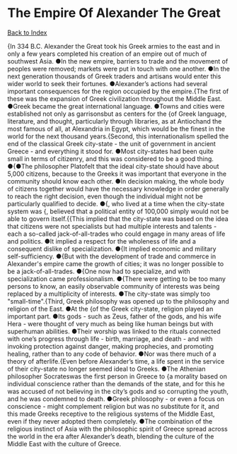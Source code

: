 # The Empire Of Alexander The Great
[Back to Index](https://github.com/windows10010/tpoExtractor/blog/master/README.md)

{In 334 B.C. Alexander the Great took his Greek armies to the east and in only a few years completed his creation of an empire out of much of southwest Asia. ●In the new empire, barriers to trade and the movement of peoples were removed; markets were put in touch with one another. ●In the next generation thousands of Greek traders and artisans would enter this wider world to seek their fortunes. ●Alexander’s actions had several important consequences for the region occupied by the empire.{The first of these was the expansion of Greek civilization throughout the Middle East. ●Greek became the great international language. ●Towns and cities were established not only as garrisonsbut as centers for the {of Greek language, literature, and thought, particularly through libraries, as at Antiochand the most famous of all, at Alexandria in Egypt, which would be the finest in the world for the next thousand years.{Second, this internationalism spelled the end of the classical Greek city-state - the unit of government in ancient Greece - and everything it stood for. ●Most city-states had been quite small in terms of citizenry, and this was considered to be a good thing. ●{●The philosopher Platofelt that the ideal city-state should have about 5,000 citizens, because to the Greeks it was important that everyone in the community should know each other. ●In decision making, the whole body of citizens together would have the necessary knowledge in order generally to reach the right decision, even though the individual might not be particularly qualified to decide. ●{, who lived at a time when the city-state system was {, believed that a political entity of 100,000 simply would not be able to govern itself.{{This implied that the city-state was based on the idea that citizens were not specialists but had multiple interests and talents - each a so-called jack-of-all-trades who could engage in many areas of life and politics. ●It implied a respect for the wholeness of life and a consequent dislike of specialization. ●{It implied economic and military self-sufficiency. ●{But with the development of trade and commerce in Alexander's empire came the growth of cities; it was no longer possible to be a jack-of-all-trades. ●{One now had to specialize, and with specialization came professionalism. ●{There were getting to be too many persons to know, an easily observable community of interests was being replaced by a multiplicity of interests. ●The city-state was simply too "small-time".{Third, Greek philosophy was opened up to the philosophy and religion of the East. ●At the {of the Greek city-state, religion played an important part. ●Its gods - such as Zeus, father of the gods, and his wife Hera - were thought of very much as being like human beings but with superhuman abilities. ●Their worship was linked to the rituals connected with one’s progress through life - birth, marriage, and death - and with invoking protection against danger, making prophecies, and promoting healing, rather than to any code of behavior. ●Nor was there much of a theory of afterlife.{Even before Alexander’s time, a life spent in the service of their city-state no longer seemed ideal to Greeks. ●The Athenian philosopher Socrateswas the first person in Greece to {a morality based on individual conscience rather than the demands of the state, and for this he was accused of not believing in the city’s gods and so corrupting the youth, and he was condemned to death. ●Greek philosophy - or even a focus on conscience - might complement religion but was no substitute for it, and this made Greeks receptive to the religious systems of the Middle East, even if they never adopted them completely. ●The combination of the religious instinct of Asia with the philosophic spirit of Greece spread across the world in the era after Alexander’s death, blending the culture of the Middle East with the culture of Greece.